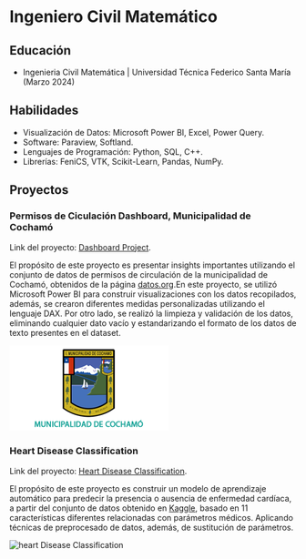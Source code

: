 # Ingeniero Civil Matemático

## Educación 

- <span style="font-size:1em;"> Ingenieria Civil Matemática | Universidad Técnica Federico Santa María (Marzo 2024) </span> 

## Habilidades

- Visualización de Datos: Microsoft Power BI, Excel, Power Query.
- Software: Paraview, Softland.
- Lenguajes de Programación: Python, SQL, C++.
- Librerías: FeniCS, VTK, Scikit-Learn, Pandas, NumPy.

## Proyectos

### Permisos de Ciculación Dashboard, Municipalidad de Cochamó

Link del proyecto: [Dashboard Project](https://github.com/JavierValladaresCo/Cochamo_PowerBI).

El propósito de este proyecto es presentar insights importantes utilizando el conjunto de datos de permisos de circulación de la municipalidad de Cochamó, obtenidos de la página [datos.org](https://datos.gob.cl/).En este proyecto, se utilizó Microsoft Power BI para construir visualizaciones con los datos recopilados, además, se crearon diferentes medidas personalizadas utilizando el lenguaje DAX. Por otro lado, se realizó la limpieza y validación de los datos, eliminando cualquier dato vacío y estandarizando el formato de los datos de texto presentes en el dataset.

![heart Disease Classification](Images/escudocochamo-1.png "Cochamo")

### Heart Disease Classification

Link del proyecto: [Heart Disease Classification](https://github.com/JavierValladaresCo/Heart_Disease_Classification).

El propósito de este proyecto es construir un modelo de aprendizaje automático para predecir la presencia o ausencia de enfermedad cardíaca, a partir del conjunto de datos obtenido en [Kaggle](https://www.kaggle.com/datasets/mexwell/heart-disease-dataset/data), basado en 11 características diferentes relacionadas con parámetros médicos. Aplicando técnicas de preprocesado de datos, además, de sustitución de parámetros.

![heart Disease Classification](Images/Heart_Disease.png "Heart Disease")

